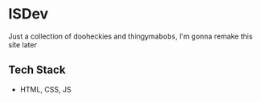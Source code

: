 # ISDev

Just a collection of dooheckies and thingymabobs, I'm gonna remake this site later

## Tech Stack

- HTML, CSS, JS
